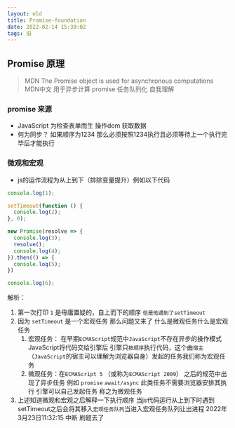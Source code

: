 ```yaml
---
layout: old
title: Promise-foundation
date: 2022-02-14 15:39:02
tags: 旧
---
```


## Promise 原理
> MDN The Promise object is used for asynchronous computations
> MDN中文 用于异步计算
> promise 任务队列化 自我理解

### promise 来源
- JavaScript 为检查表单而生 操作dom 获取数据
- 何为同步？ 如果顺序为1234 那么必须按照1234执行且必须等待上一个执行完毕后才能执行

### 微观和宏观
- js的运作流程为从上到下（排除变量提升）例如以下代码
```JavaScript 
console.log(1);

setTimeout(function () {
  console.log(2);
}, 0);

new Promise(resolve => {
  console.log(3);
  resolve();
  console.log(4);
}).then(() => {
  console.log(5);
})

console.log(6);

```
解析：
  1. 第一次打印 `1` 是毋庸置疑的，自上而下的顺序 `但是他遇到了setTimeout`
  2. 因为 `setTimeout` 是一个宏观任务 那么问题又来了 什么是微观任务什么是宏观任务
     1. 宏观任务： 在早期`ECMAScript`规范中`JavaScript`不存在异步的操作模式 JavaScript将代码交给引擎后 引擎只`按顺序`执行代码，这个由`宿主`（`JavaScript`的宿主可以理解为浏览器自身）发起的任务我们称为宏观任务
     2. 微观任务：在`ECMAScript 5` （或称为`ECMAScript 2009`） 之后的规范中出现了异步任务 例如 `promise` `await/async` 此类任务不需要浏览器安排其执行 引擎可以自己发起任务 称之为微观任务
  3. 上述知道微观和宏观之后解释一下执行顺序 当js代码运行从上到下时遇到setTimeout之后会将其移入`宏观任务队列`当进入宏观任务队列让出进程 2022年3月23日11:32:15 中断 刷题去了
